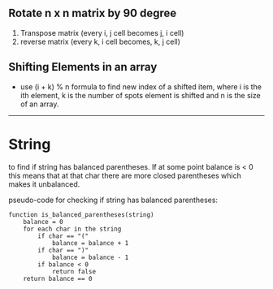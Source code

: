 ## Rotate n x n matrix by 90 degree

1) Transpose matrix (every i, j cell becomes j, i cell)
2) reverse matrix (every k, i cell becomes, k, j cell)

## Shifting Elements in an array

- use (i + k) % n formula to find new index of a shifted item, where i is the 
    ith element, k is the number of spots element is shifted and n is the size 
    of an array.


-----

# String

to find if string has balanced parentheses. If at some point balance is < 0 this means that at that char there are more closed parentheses which makes it unbalanced.

pseudo-code for checking if string has balanced parentheses:

```
function is_balanced_parentheses(string)
    balance = 0
    for each char in the string
        if char == "("
            balance = balance + 1
        if char == ")"
            balance = balance - 1
        if balance < 0
            return false
    return balance == 0
```

